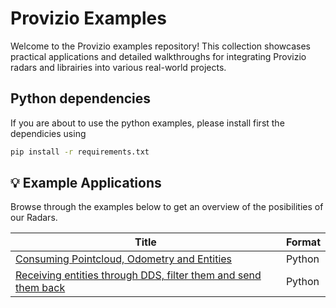 # Provizio Examples
Welcome to the Provizio examples repository! This collection showcases practical applications and detailed walkthroughs for integrating Provizio radars and librairies into various real-world projects.

## Python dependencies
If you are about to use the python examples, please install first the dependicies using 
```bash
pip install -r requirements.txt
```

## 💡 Example Applications
Browse through the examples below to get an overview of the posibilities of our Radars. 

| Title                                                                                                                                     | Format                   
| ----------------------------------------------------------------------------------------------------------------------------------------- | -------------------------- 
| [Consuming Pointcloud, Odometry and Entities](./dds_example_odometry_pointcloud_entities.py)                                              | Python            
| [Receiving entities through DDS, filter them and send them back](./dds_example_odometry_pointcloud_entities.py)                           | Python                
